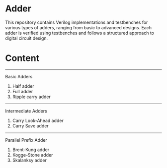 # Adder
This repository contains Verilog implementations and testbenches for various types of adders, ranging from basic to advanced designs. Each adder is verified using testbenches and follows a structured approach to digital circuit design.

# Content 
___________________________________________________________
Basic Adders 
1. Half adder
2. Full adder
3. Ripple carry adder
___________________________________________________________
Intermediate Adders 
1. Carry Look-Ahead adder
2. Carry Save adder
___________________________________________________________
Parallel Prefix Adder
1. Brent-Kung adder
2. Kogge-Stone adder
3. Skalanksy adder
